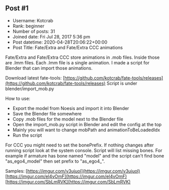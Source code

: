 ## Post #1
- Username: Kotcrab
- Rank: beginner
- Number of posts: 31
- Joined date: Fri Jul 28, 2017 5:36 pm
- Post datetime: 2020-04-28T20:06:22+00:00
- Post Title: Fate/Extra and Fate/Extra CCC animations

Fate/Extra and Fate/Extra CCC store animations in .mob files. Inside those are .Imm files. Each .Imm file is a single animation. I made a script for Blender that can import those animations.

Download latest fate-tools:
[https://github.com/kotcrab/fate-tools/releases](https://github.com/kotcrab/fate-tools/releases)
Script is under blender/import_mob.py

How to use:
- Export the model from Noesis and import it into Blender
- Save the Blender file somewhere
- Copy .mob files for the model next to the Blender file
- Open the import_mob.py  script in Blender and edit the config at the top
- Mainly you will want to change mobPath and animationToBeLoadedIdx
- Run the script

For CCC you might need to set the bonePrefix. If nothing changes after running script look at the system console. Script will
list missing bones. For example if armature has bone named "model" and the script can't find bone "as_ego4_model" then set prefix to "as_ego4_".

Samples:
[https://imgur.com/v3ujuol](https://imgur.com/v3ujuol)
[https://imgur.com/el4vOmF](https://imgur.com/el4vOmF)
[https://imgur.com/SbLmRVK](https://imgur.com/SbLmRVK)
